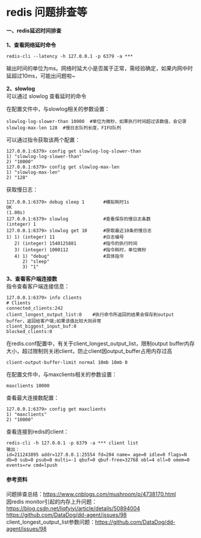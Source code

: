 # redis 问题排查等

#### 一、redis延迟时间排查
**1、查看网络延时命令**
```
redis-cli --latency -h 127.0.0.1 -p 6379 -a ***
```
输出时间的单位为ms。网络时延大小是否属于正常，需经验确定，如果内网中时延超过10ms，可能出问题啦~    

**2、slowlog**    
可以通过 slowlog 查看延时的命令

在配置文件中，与slowlog相关的参数设置： 
```
slowlog-log-slower-than 10000  #单位为微秒，如果执行时间超过该数值，会记录
slowlog-max-len 128  #慢日志队列长度，FIFO队列
```

可以通过指令获取该两个配置：
```
127.0.0.1:6379> config get slowlog-log-slower-than
1) "slowlog-log-slower-than"
2) "10000"
127.0.0.1:6379> config get slowlog-max-len
1) "slowlog-max-len"
2) "128"
```

获取慢日志：
```
127.0.0.1:6379> debug sleep 1   	#模拟耗时1s
OK
(1.00s)
127.0.0.1:6379> slowlog 			#查看保存的慢日志条数
(integer) 1
127.0.0.1:6379> slowlog get 10		#获取最近10条的慢日志
1) 1) (integer) 11					#日志编号
   2) (integer) 1540125881			#指令的执行时间 
   3) (integer) 1000112				#指令耗时，单位微秒
   4) 1) "debug"					#具体指令
      2) "sleep"
      3) "1"
```

**3、查看客户端连接数**   
指令查看客户端连接信息：
```
127.0.0.1:6379> info clients
# Clients
connected_clients:242
client_longest_output_list:0  	#执行命令所返回的结果会保存到output buffer，返回给客户端;如果该值比较大则异常
client_biggest_input_buf:0
blocked_clients:0
```
在redis.conf配置中，有关于client_longest_output_list，限制output buffer内存大小，超过限制则关闭client，防止client因output_buffer占用内存过高
```
client-output-buffer-limit normal 10mb 10mb 0
```

在配置文件中，与maxclients相关的参数设置：
```
maxclients 10000
```

查看最大连接数配置：
```
127.0.0.1:6379> config get maxclients
1) "maxclients"
2) "10000"
```

查看连接到redis的client：
```
redis-cli -h 127.0.0.1 -p 6379 -a *** client list 
输出：
id=211243895 addr=127.0.0.1:25554 fd=204 name= age=0 idle=0 flags=N db=0 sub=0 psub=0 multi=-1 qbuf=0 qbuf-free=32768 obl=4 oll=0 omem=0 events=rw cmd=lpush
```





#### 参考资料
问题排查总结：<https://www.cnblogs.com/mushroom/p/4738170.html>     
因redis monitor引起的内存上升问题：<https://blog.csdn.net/liqfyiyi/article/details/50894004>
<https://github.com/DataDog/dd-agent/issues/98>     
client_longest_output_list参数问题：<https://github.com/DataDog/dd-agent/issues/98>    
